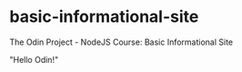 # basic-informational-site
The Odin Project - NodeJS Course: Basic Informational Site

"Hello Odin!"